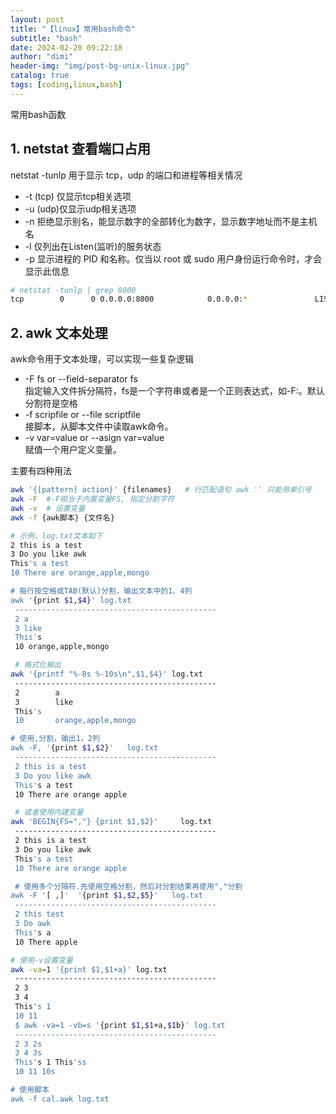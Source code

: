```yaml
---
layout: post
title: "【linux】常用bash命令"
subtitle: "bash"
date: 2024-02-20 09:22:18
author: "dimi"
header-img: "img/post-bg-unix-linux.jpg"
catalog: true
tags: [coding,linux,bash]
---
```


常用bash函数

## 1. netstat 查看端口占用

netstat -tunlp 用于显示 tcp，udp 的端口和进程等相关情况

- -t (tcp) 仅显示tcp相关选项
- -u (udp)仅显示udp相关选项
- -n 拒绝显示别名，能显示数字的全部转化为数字，显示数字地址而不是主机名
- -l 仅列出在Listen(监听)的服务状态
- -p 显示进程的 PID 和名称。仅当以 root 或 sudo 用户身份运行命令时，才会显示此信息

```bash
# netstat -tunlp | grep 8000
tcp        0      0 0.0.0.0:8000            0.0.0.0:*               LISTEN      26993/nodejs   
```

## 2. awk 文本处理

awk命令用于文本处理，可以实现一些复杂逻辑

- -F fs or --field-separator fs  
  指定输入文件拆分隔符，fs是一个字符串或者是一个正则表达式，如-F:。默认分割符是空格
- -f scripfile or --file scriptfile  
  接脚本，从脚本文件中读取awk命令。
- -v var=value or --asign var=value  
  赋值一个用户定义变量。

主要有四种用法

```bash
awk '{[pattern] action}' {filenames}   # 行匹配语句 awk '' 只能用单引号
awk -F  #-F相当于内置变量FS, 指定分割字符
awk -v  # 设置变量
awk -f {awk脚本} {文件名}
```

```bash
# 示例，log.txt文本如下
2 this is a test
3 Do you like awk
This's a test
10 There are orange,apple,mongo

# 每行按空格或TAB(默认)分割，输出文本中的1、4列
awk '{print $1,$4}' log.txt
 ---------------------------------------------
 2 a
 3 like
 This's
 10 orange,apple,mongo

 # 格式化输出
awk '{printf "%-8s %-10s\n",$1,$4}' log.txt
 ---------------------------------------------
 2        a
 3        like
 This's
 10       orange,apple,mongo

# 使用,分割，输出1，2列
awk -F, '{print $1,$2}'   log.txt
 ---------------------------------------------
 2 this is a test
 3 Do you like awk
 This's a test
 10 There are orange apple

 # 或者使用内建变量
awk 'BEGIN{FS=","} {print $1,$2}'     log.txt
 ---------------------------------------------
 2 this is a test
 3 Do you like awk
 This's a test
 10 There are orange apple

 # 使用多个分隔符.先使用空格分割，然后对分割结果再使用","分割
awk -F '[ ,]'  '{print $1,$2,$5}'   log.txt
 ---------------------------------------------
 2 this test
 3 Do awk
 This's a
 10 There apple

# 使用-v设置变量
awk -va=1 '{print $1,$1+a}' log.txt
 ---------------------------------------------
 2 3
 3 4
 This's 1
 10 11
 $ awk -va=1 -vb=s '{print $1,$1+a,$1b}' log.txt
 ---------------------------------------------
 2 3 2s
 3 4 3s
 This's 1 This'ss
 10 11 10s

# 使用脚本
awk -f cal.awk log.txt
```
